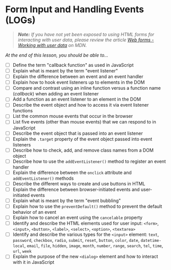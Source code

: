 # Form Input and Handling Events (LOGs)

> ***Note:** If you have not yet been exposed to using HTML forms for interacting with user data, please review the article [Web forms - Working with user data](https://developer.mozilla.org/en-US/docs/Learn/Forms) on MDN.*

*At the end of this lesson, you should be able to...*

- [ ] Define the term "callback function" as used in JavaScript
- [ ] Explain what is meant by the term "event listener"
- [ ] Explain the difference between an event and an event handler
- [ ] Explain how to hook event listeners up to elements in the DOM
- [ ] Compare and contrast using an inline function versus a function name (*callback*) when adding an event listener 
- [ ] Add a function as an event listener to an element in the DOM
- [ ] Describe the event object and how to access it via event listener functions
- [ ] List the common mouse events that occur in the browser
- [ ] List five events (other than mouse events) that we can respond to in JavaScript
- [ ] Describe the event object that is passed into an event listener
- [ ] Explain the `.target` property of the event object passed into event listeners
- [ ] Describe how to check, add, and remove class names from a DOM object
- [ ] Describe how to use the `addEventListener()` method to register an event handler
- [ ] Explain the difference between the `onclick` attribute and `addEventListener()` methods
- [ ] Describe the different ways to create and use buttons in HTML
- [ ] Explain the difference between browser-initiated events and user-initiated events
- [ ] Explain what is meant by the term "event bubbling"
- [ ] Explain how to use the `preventDefault()` method to prevent the default behavior of an event
- [ ] Explain how to cancel an event using the `cancelable` property
- [ ] Identify and describe the HTML elements used for user input: `<form>`, `<input>`, `<button>`, `<label>`, `<select>`, `<option>`, `<textarea>`
- [ ] Identify and describe the various types for the `<input>` element: `text`, `password`, `checkbox`, `radio`, `submit`, `reset`, `button`, `color`, `date`, `datetime-local`, `email`, `file`, `hidden`, `image`, `month`, `number`, `range`, `search`, `tel`, `time`, `url`, `week`
- [ ] Explain the purpose of the new `<dialog>` element and how to interact with it in JavaScript